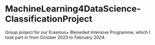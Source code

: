 # MachineLearning4DataScience-ClassificationProject
Group project for our Erasmus+ Bleneded Intensive Programme, which I took part in from October 2023 to February 2024.

